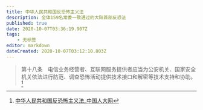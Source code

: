 ```yaml
---
title: 中华人民共和国反恐怖主义法
description: 全体159名常委一致通过的大陆首部反恐法
published: true
date: 2020-10-07T03:36:19.907Z
tags:
    - 无标签
editor: markdown
dateCreated: 2020-10-07T03:12:10.803Z
---
```


> 第十八条　电信业务经营者、互联网服务提供者应当为公安机关、国家安全机关依法进行防范、调查恐怖活动提供技术接口和解密等技术支持和协助。[^content_2055871]

[^content_2055871]: [中华人民共和国反恐怖主义法_中国人大网](https://web.archive.org/web/20191211043845/http://www.npc.gov.cn/zgrdw/npc/xinwen/2018-06/12/content_2055871.htm)

<!--
[全国人大常委会通过中国首部反恐法 西媒再拿“人权”说事儿](https://web.archive.org/web/20160130211835/http://www.guancha.cn/FaZhi/2015_12_27_346135.shtml)
[中国全国人大通过《反恐怖主义法》 - BBC 中文网](https://web.archive.org/web/20180510172208/http://www.bbc.com/zhongwen/simp/china/2015/12/151227_china_anti_terror_law)
[中国通过首部《反恐怖主义法》 将于2016年1月1日起施行](https://archive.is/oGsCe "https://world.huanqiu.com/article/9CaKrnJSGFI")
[中国通过首部反恐法 科技公司须配合交密钥-月光微博客](https://web.archive.org/web/20160610002018/http://www.williamlong.info/blog/archives/2475.html)
[国际舆论积极评价中国通过反恐怖主义法-新华网](https://web.archive.org/web/20160101103613/http://news.xinhuanet.com/world/2016-01/01/c_1117646317.htm)
[恐怖主义犯罪的界定- 智库建设-中国刑事法律网](https://web.archive.org/web/20201007030708/http://www.criminallaw.com.cn/article/?id=9007)
[中华人民共和国反恐怖主义法（全文） - 中国军网](https://web.archive.org/web/20180705121759/http://www.81.cn/jwgz/2015-12/27/content_6832878.htm)
[时事大家谈：定性“恐怖主义”，北京为镇压香港埋伏笔？](https://web.archive.org/web/20201007031041/https://www.voachinese.com/a/voaweishi-20190813-voaio-beijing-warns-hong-kong-of-terrorism/5040302.html)
-->
